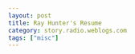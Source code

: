 ```yaml
---
layout: post
title: Ray Hunter's Resume
category: story.radio.weblogs.com
tags: ["misc"]
---
```

<head>
<meta http-equiv="Content-Type" content="text/html; charset=UTF-8">
    <meta http-equiv="Expires" content="Mon, 01 Jan 1990 01:00:00 GMT">
    <title>Ray Hunter's Resume</title>
    <style type="text/css">
      body {
        margin-top: 0px;
        margin-left: 0px;
        margin-right: 0px;
        margin-bottom: 0px;
        }

      body, td, p {
        font-family: verdana, sans-serif;
        font-size: 90%;
        }

      h2 { 
        font-family: Verdana, Arial, Helvetica, sans-serif; font-size: 24px; font-weight: bold
        }
      .header {
        font-family: Verdana, Arial, Helvetica, sans-serif; font-size: 40px; font-weight: bold
        }
      .realsmall {
        font-family: Verdana, Arial, Helvetica, sans-serif; font-size: 9px;
        }
      .small {
        font-family: Verdana, Arial, Helvetica, sans-serif; font-size: 10px;
        }
      </style>
    </head>

| 

 |

| ![](http://radio.weblogs.com/0103807/images/trans60x60.gif)  
 | Last updated: 6/5/2002; 8:34:16 AM  
 | ![](http://radio.weblogs.com/0103807/images/trans60x60.gif) |

| ![](http://radio.weblogs.com/0103807/images/trans60x1.gif)  
 | 

<font size="+3"><b><a href="http://radio.weblogs.com/0103807/" style="color:black; text-decoration:none">The FuzzyBlog!</a></b></font>  
_Marketing 101. Consulting 101. PHP Consulting. Random geeky stuff. I Blog Therefore I Am._

<font size="+1"><b>Ray Hunter's Resume</b></font>

S. RAY HUNTER

253 W LARSON LANE  
LAYTON, UT 84041=09  
PHONE &nbsp;801 546-2861  
WORK:&nbsp;801 887-9888  
E-MAIL:&nbsp;[shylonhunter@msn.com](mailto:shylonhunter@msn.com)  
&nbsp;[rhunter@enterasys.com](mailto:rhunter@enterasys.com)

OBJECTIVE:=09  
To obtain a position as a network and databases administrator for an  
enterprise company that will offer opportunities to grow and learn as=20  
a network programmer.

SKILLS:  
SYSTEM ADMINITRATION  
\*&nbsp;Platforms: Linux, Windows 2000/NT, Unix (Sun)  
\*&nbsp;Scripting: Shell, Bash, Perl, PHP  
\*&nbsp;Networking:&nbsp; DNS, Apache, IIS, Samba, NFS, NIS, Firewalls  
\*&nbsp;Routing: BGP, OSPF, RIP, TCP/IP, UDP  
SOFTWARE PROGRAMMING  
\*&nbsp;Experienc:&nbsp; 4 years  
\*&nbsp;Languages:&nbsp; Java, C/C++, PHP, Perl, UML, XML, XSLT, Python, Tcl/Tk  
\*&nbsp;Development Life Cycle, OOA, OOD, OOP  
\*&nbsp;Formal Code Reviews  
DATABASE DEVELOPMENT/ADMINISTRATION  
\*&nbsp;Databases:&nbsp; PostgreSQL, MySQL, Oracle  
\*&nbsp;Database Connectivity:&nbsp; PLSQL, JDBC, ODBC, LDAP, Authentication  
\*&nbsp;Admin:&nbsp; Installation, Configuration, Performance tuning and =  
Optimization =09

EDUCATION:  
Aug. 1998 =96 Dec. 2001&nbsp;Weber State University&nbsp;Ogden, Utah  
Bachelors of Science in Computer Science  
\*&nbsp;System Integration and Software Engineering Emphasis  
\*&nbsp;Honors Graduate: Cum Laude

Aug. 1998 =96 May. 2001&nbsp;Weber State University&nbsp;Ogden, Utah  
Associates of Science in Computer Science  
\*&nbsp;Software Engineering Emphasis

WORK EXPERIENCE:  
Jan. 2002 - Present&nbsp;Enterasys Networks&nbsp;&nbsp;Salt Lake City, Utah  
Firmware Engineer  
\*&nbsp;Develop Security Software for router testing  
\*&nbsp;Internal Network design/administration testing  
\*&nbsp;VPN, Database, Intranet Administrator  
\*&nbsp;Programming: PHP, Java, Tcl/Tk, C/C++, Bash, Perl  
\*&nbsp;Router Device Testing

Sept. 2001 - Jan. 2002&nbsp;Enterasys Networks&nbsp;&nbsp;Salt Lake City, Utah  
Software Support Engineer  
\*&nbsp;Developed QA testing applications written in Java  
\*&nbsp;Program router security applications simulating hacker attacks  
\*&nbsp;Network Administrator

Feb. 2001 =96 Sept. 2001&nbsp;Enterasys Networks&nbsp;&nbsp;Salt Lake City, Utah  
COOP=20  
\*&nbsp;Created QA intranet web site with database backend  
\*&nbsp;Designed and Administer PostgreSQL/MySQL databases

Aug. 2000 =96 Feb. 2001&nbsp;Intermountain Health Care&nbsp;West Valley, Utah  
Web Developer Internship /&nbsp; Oracle DBA Internship=20  
\*&nbsp;Implemented php, xml, java in creation of intranet site  
\*&nbsp;PHP OOP for database connectivity

REFERENCES&nbsp;AVAILABLE UPON REQUEST

&nbsp;

  
  

<script language="JavaScript" type="text/javascript"><!--
	var imageUrl = "http://subhonker6.userland.com/weblogStats/count.gif";
	var imageTag = "<img src=\"" + imageUrl + "?group=radio1&usernum=103807&referer=" + escape (document.referrer) + "\" height=\"1\" width=\"1\">";
	document.write (imageTag);
	//--></script>

 | ![](http://radio.weblogs.com/0103807/images/trans60x1.gif)  
 |
| ![](http://radio.weblogs.com/0103807/images/trans60x60.gif)  
 | Copyright 2002 © The FuzzyStuff  
 | ![](http://radio.weblogs.com/0103807/images/trans60x60.gif)  
 |

